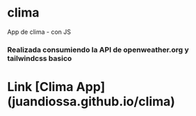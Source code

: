 # clima
App de clima - con JS
### Realizada consumiendo la API de openweather.org y tailwindcss basico

# Link [Clima App] (juandiossa.github.io/clima)
